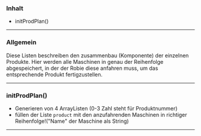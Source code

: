 ### Inhalt ###
- initProdPlan()


----------
### Allgemein ###

Diese Listen beschreiben den zusammenbau (Komponente) der einzelnen Produkte.
Hier werden alle Maschinen in genau der Reihenfolge abgespeichert, in der der Robie diese anfahren muss, um das entsprechende Produkt fertigzustellen. 


----------

### initProdPlan() ###

- Generieren von 4 ArrayListen (0-3 Zahl steht für Produktnummer)
- füllen der Liste `product` mit den anzufahrenden Maschinen in richtiger Reihenfolge!("Name"  der Maschine als String)


----------